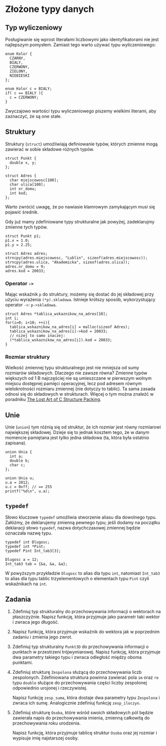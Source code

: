 Złożone typy danych
=========================

Typ wyliczeniowy
-------------------------
Posługiwanie się wprost literałami liczbowymi
jako identyfikatorami nie jest najlepszym pomysłem.
Zamiast tego warto używać typu wyliczeniowego:

    enum Kolor {
      CZARNY,
      BIALY,
      CZERWONY,
      ZIELONY,
      NIEBIESKI
    };

    enum Kolor c = BIALY;
    if( c == BIALY ){
      c = CZERWONY;
    }

Zwyczajowo wartości typu wyliczeniowego
piszemy wielkimi literami,
aby zaznaczyć, że są one stałe.

Struktury
-------------------------
Struktury (`struct`) umożliwiają
definiowanie typów, których zmienne
mogą zawierać w sobie składowe różnych typów.

    struct Punkt {
      double x, y;
    };

    struct Adres {
      char miejscowosc[100];
      char ulica[100];
      int nr_domu;
      int kod;
    };

Warto zwrócić uwagę, że po nawiasie klamrowym
zamykającym musi się pojawić średnik.

Gdy już mamy zdefiniowane typy strukturalne
jak powyżej, zadeklarujmy zmienne tych typów.

    struct Punkt p1;
    p1.x = 1.0;
    p1.y = 2.25;

    struct Adres adres;
    strncpy(adres.miejscowosc, "Lublin", sizeof(adres.miejscowosc));
    strncpy(adres.ulica, "Akademicka", sizeof(adres.ulica));
    adres.nr_domu = 9;
    adres.kod = 20033;

### Operator `->`

Mając wskaźnik `p` do struktury,
możemy się dostać do jej składowej
przy użyciu wyrażenia `(*p).skladowa`.
Istnieje krótszy sposób,
wykorzystujący operator `->`:
`p->skladowa`.

    struct Adres *tablica_wskaznikow_na_adres[10];
    int i;
    for(i=0; i<10; ++i){
      tablica_wskaznikow_na_adres[i] = malloc(sizeof Adres);
      tablica_wskaznikow_na_adres[i]->kod = 20033;
      // niżej to samo inaczej:
      (*tablica_wskaznikow_na_adres[i]).kod = 20033;
    }

### Rozmiar struktury
Wielkość zmiennej typu strukturalnego
jest nie mniejsza od sumy rozmiarów składowych.
Dlaczego nie zawsze równa?
Zmienne typów większych od 1 B
najczęściej nie są umieszczane w pierwszym
wolnym miejscu dostępnej pamięci operacyjnej,
lecz pod adresem równym wielokrotności
rozmiaru zmiennej (nie dotyczy to tablic).
Ta sama zasada odnosi się do składowych w strukturach.
Więcej o tym można znaleźć w poradniku
[The Lost Art of C Structure Packing](http://www.catb.org/esr/structure-packing/).

Unie
-------------------------
Unie (`union`) tym różnią się od struktur,
że ich rozmiar jest równy rozmiarowi największej
składowej.
Dzieje się to jednak kosztem tego,
że w danym momencie pamiętana jest tylko
jedna składowa (ta, która była ostatnio zapisana).

    union Unia {
      int a;
      double b;
      char c;
    };

    union Unia u;
    u.a = 2012;
    u.c = 0xff; // == 255
    printf("%d\n", u.a);

`typedef`
-------------------------
Słowo kluczowe `typedef` umożliwia
stworzenie aliasu dla dowolnego typu.
Załóżmy, że deklarujemy zmienną pewnego typu;
jeśli dodamy na początku deklaracji słowo `typedef`,
nazwa dotychczasowej zmiennej będzie oznaczała
nazwę typu.

    typedef int Dlugosc;
    typedef int *Pint;
    typedef Pint Int_tab3[3];

    Dlugosc a = 12;
    Int_tab3 tab = {&a, &a, &a};

W powyższym przykładzie `Dlugosc` to alias
dla typu `int`, natomiast `Int_tab3` to
alias dla typu tablic trzyelementowych
o elementach typu `Pint` czyli wskaźnikach na `int`.

Zadania
-------------------------

1.  Zdefiniuj typ strukturalny do przechowywania
    informacji o wektorach na płaszczyźnie.
    Napisz funkcję, która przyjmuje jako parametr
    taki wektor i zwraca jego długość.

2.  Napisz funkcję, która przyjmuje wskaźnik
    do wektora jak w poprzednim zadaniu i zmienia jego zwrot.

3.  Zdefiniuj typ strukturalny `Punkt3D` do przechowywania
    informacji o punktach w przestrzeni trójwymiarowej.
    Napisz funkcję, która przyjmuje dwa parametry takiego
    typu i zwraca odległość między oboma punktami.

4.  Zdefiniuj strukturę `Zespolona` służącą
    do przechowywania liczb zespolonych.
    Zdefiniowana struktura powinna zawierać
    pola `im` oraz `re` typu `double` służące
    do przechowywania części liczby zespolonej
    odpowiednio urojonej i rzeczywistej.

    Napisz funkcję `zesp_suma`, która dostaje
    dwa parametry typu `Zespolona` i zwraca ich sumę.
    Analogicznie zdefiniuj funkcję `zesp_iloczyn`.

5.  Zdefiniuj strukturę `Osoba`, które wśród
    swoich składowych pól będzie zawierała
    napis do przechowywania imienia,
    zmienną całkowitą do przechowywania
    roku urodzenia.

    Napisz funkcję, która przyjmuje tablicę
    struktur `Osoba` oraz jej rozmiar
    i wypisuje imię najstarszej osoby.
